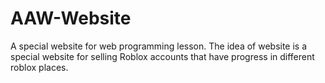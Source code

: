 # AAW-Website
A special website for web programming lesson.
The idea of website is a special website for selling Roblox accounts that have
progress in different roblox places.
